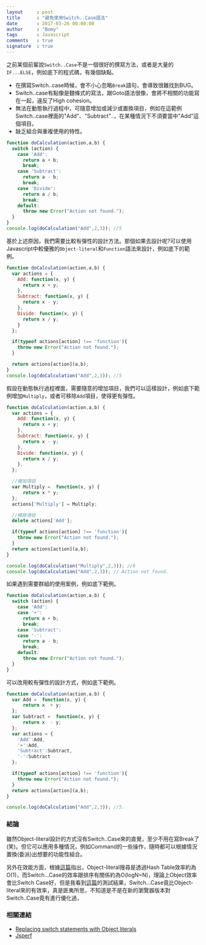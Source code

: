 ```yaml
---
layout     : post
title      : "避免使用Switch..Case語法"
date       : 2017-03-26 00:00:00
author     : "Bomy"
tags       : Javascript
comments   : true
signature  : true
---
```

之前某個前輩說`Switch..Case`不是一個很好的撰寫方法，或者是大量的`IF...ELSE`，例如底下的程式碼，有幾個缺點。

 * 在撰寫Switch..case時候，會不小心忽略`Break`語句，會導致很難找到BUG。
 * Switch..case有點像是麵條式的寫法，跟Goto語法很像，會將不相關的功能寫在一起，違反了High cohesion。
 * 無法在動態執行過程中，可隨意增加或減少或置換項目，例如在這範例Switch..case裡面的"Add"、"Subtract"..，在某種情況下不須要當中"Add"這個項目。
 * 缺乏組合與重複使用的特性。
``` javascript
function doCalculation(action,a,b) {
  switch (action) {
    case 'Add':
      return a + b;
      break;
    case 'Subtract':
      return a - b;
      break;
    case 'Divide':
      return a / b;
      break;
    default:
      throw new Error("Action not found.");
  }
}
console.log(doCalculation("Add",2,3)); //5
```
基於上述原因，我們需要比較有彈性的設計方法。那個如果去設計呢?可以使用Javascript中較優雅的`Object-literal`和`Function`語法來設計，例如底下的範例。

``` javascript
function doCalculation(action,a,b) {
  var actions = {
    Add: function(x, y) {
      return x + y;
    },
    Subtract: function(x, y) {
      return x - y;
    },
    Divide: function(x, y) {
      return x / y;
    }
  };

  if(typeof actions[action] !== 'function'){
    throw new Error("Action not found.");
  }

  return actions[action](a,b);
}
console.log(doCalculation("Add",2,3)); //5
```
假設在動態執行過程裡面，需要隨意的增加項目，我們可以這樣設計，例如底下範例增加`Multiply`，或者可移除`Add`項目，使得更有彈性。

``` javascript
function doCalculation(action,a,b) {
  var actions = {
    Add: function(x, y) {
      return x + y;
    },
    Subtract: function(x, y) {
      return x - y;
    },
    Divide: function(x, y) {
      return x / y;
    },
  };

  //增加項目
  var Multiply =  function(x, y) {
      return x * y;
  };
  actions['Multiply'] = Multiply;

  //移除項目
  delete actions['Add'];

  if(typeof actions[action] !== 'function'){
    throw new Error("Action not found.");
  }
  return actions[action](a,b);
}

console.log(doCalculation("Multiply",2,3)); //6
console.log(doCalculation("Add",2,3)); // Action not found.
```
如果遇到需要群組的使用案例，例如底下範例。
``` javascript
function doCalculation(action,a,b) {
  switch (action) {
    case 'Add':
    case '+':
      return a + b;
      break;
    case 'Subtract':
    case '-':  
      return a - b;
      break;
    default:
      throw new Error("Action not found.");
  }
}
```

可以改用較有彈性的設計方式，例如底下範例。
``` javascript
function doCalculation(action,a,b) {
  var Add =  function(x, y) {
      return x  + y;
  };
  var Subtract =  function(x, y) {
      return x  - y;
  };
  var actions = {
    'Add':Add,
    '+':Add,
    'Subtract':Subtract,
    '-':Subtract
  };

  if(typeof actions[action] !== 'function'){
    throw new Error("Action not found.");
  }
  return actions[action](a,b);
}

console.log(doCalculation("Add",2,3)); //5.
```
### 結論
雖然Object-literal設計的方式沒有Switch..Case來的直覺，至少不用在寫Break了(笑)。但它可以應用多種情況，例如Command的一些操作，隨時都可以根據情況置換(委派)出想要的功能性組合。

另外在效能方面，根據[這篇](https://toddmotto.com/deprecating-the-switch-statement-for-object-literals/)指出，Object-literal搜尋是透過Hash Table效率約為O(1)，而Switch...Case的效率跟排序有關係約為O(logN~N)，理論上Object效率會比Switch Case好，但是我看到[這篇](https://jsperf.com/switch-from-switches/)的測試結果，Switch...Case竟比Object-literal來的有效率，真是匪夷所思，不知道是不是在新的瀏覽器版本對Switch..Case竟有進行優化過，

### 相關連結
* [Replacing switch statements with Object literals](https://toddmotto.com/deprecating-the-switch-statement-for-object-literals/)
* [Jsperf](https://jsperf.com)
